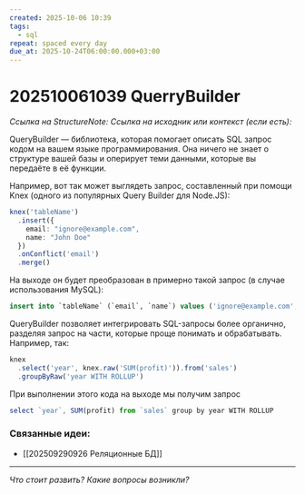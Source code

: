 ```yaml
---
created: 2025-10-06 10:39
tags:
  - sql
repeat: spaced every day
due_at: 2025-10-24T06:00:00.000+03:00
---
```

# 202510061039 QuerryBuilder

*Ссылка на StructureNote:*
*Ссылка на исходник или контекст (если есть):*

QueryBuilder — библиотека, которая помогает описать SQL запрос кодом на вашем языке программирования. Она ничего не знает о структуре вашей базы и оперирует теми данными, которые вы передаёте в её функции.

Например, вот так может выглядеть запрос, составленный при помощи Knex (одного из популярных Query Builder для Node.JS):

```ts
knex('tableName')
  .insert({
    email: "ignore@example.com",
    name: "John Doe"
  })
  .onConflict('email')
  .merge()
```

На выходе он будет преобразован в примерно такой запрос (в случае использования MySQL):

```sql
insert into `tableName` (`email`, `name`) values ('ignore@example.com', 'John Doe') on duplicate key update `email` = values(`email`), `name` = values(`name`)
```

QueryBuilder позволяет интегрировать SQL-запросы более органично, разделяя запрос на части, которые проще понимать и обрабатывать. Например, так:

```ts
knex
  .select('year', knex.raw('SUM(profit)')).from('sales')
  .groupByRaw('year WITH ROLLUP')
```

При выполнении этого кода на выходе мы получим запрос

```ts
select `year`, SUM(profit) from `sales` group by year WITH ROLLUP
```

### Связанные идеи:

* [[202509290926 Реляционные БД]]

---

*Что стоит развить? Какие вопросы возникли?*
